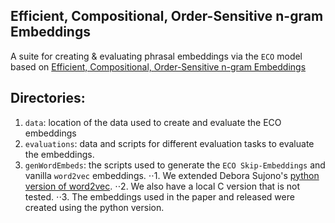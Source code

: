 Efficient, Compositional, Order-Sensitive n-gram Embeddings
---

A suite for creating & evaluating phrasal embeddings via the `ECO` model based on [Efficient, Compositional, Order-Sensitive n-gram Embeddings](http://www.cs.jhu.edu/~apoliak1/papers/ECO--EACL-2017.pdf)

Directories:
-----------
1. `data`: location of the data used to create and evaluate the ECO embeddings
2. `evaluations`: data and scripts for different evaluation tasks to evaluate the embeddings.
1. `genWordEmbeds`: the scripts used to generate the `ECO Skip-Embeddings` and vanilla `word2vec` embeddings.
⋅⋅1. We extended Debora Sujono's [python version of word2vec](https://github.com/deborausujono/word2vecpy).
⋅⋅2. We also have a local C version that is not tested.
⋅⋅3. The embeddings used in the paper and released were created using the python version. 



